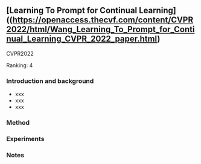 ## [Learning To Prompt for Continual Learning]((https://openaccess.thecvf.com/content/CVPR2022/html/Wang_Learning_To_Prompt_for_Continual_Learning_CVPR_2022_paper.html)
CVPR2022

Ranking: 4
### Introduction and background
- xxx
- xxx
- xxx

### Method

### Experiments

### Notes
